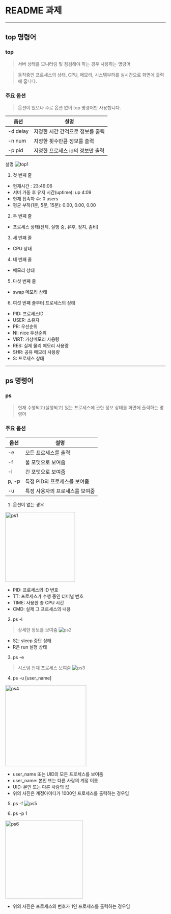 # README 과제

---
## top 명령어

### top

> 서버 상태를 모니터링 및 점검해야 하는 경우 사용하는 명령어

> 동작중인 프로세스의 상태, CPU, 메모리, 시스템부하를 실시간으로 화면에 출력해 줍니다.

### 주요 옵션
> 옵션이 있으나 주로 옵션 없이 top 명령어만 사용합니다.

|옵션|설명|
|---|---|
|-d delay|지정한 시간 간격으로 정보를 출력|
|-n num|지정한 횟수만큼 정보를 출력|
|-p pid|지정한 프로세스 id의 정보만 출력|


설명
![top1](https://user-images.githubusercontent.com/91604969/171815050-122b8a0d-2364-40ad-82dc-cefabb53947c.png)

1) 첫 번째 줄
  * 현재시간 : 23:49:06
  * 서버 가동 후 유지 시간(uptime): up 4:09
  * 현재 접속자 수: 0 users
  * 평균 부하(1분, 5분, 15분): 0.00, 0.00, 0.00


2) 두 번째 줄
  * 프로세스 상태(전체, 실행 중, 유후, 정지, 좀비)


3) 세 번째 줄
  * CPU 상태


4) 네 번째 줄
  * 메모리 상태


5) 다섯 번째 줄
  * swap 메모리 상태


6) 여섯 번째 줄부터 프로세스의 상태
  * PID: 프로세스ID
  * USER: 소유자
  * PR: 우선순위
  * NI: nice 우선순위
  * VIRT: 가상메모리 사용량
  * RES: 실제 물리 메모리 사용량
  * SHR: 공유 메모리 사용량
  * S: 프로세스 상태


---

## ps 명령어

### ps

> 현재 수행되고(실행되고) 있는 프로세스에 관한 정보 상태를 화면에 출력하는 명령어

### 주요 옵션

|옵션|설명|
|---|---|
|-e|모든 프로세스를 출력|
|-f|풀 포맷으로 보여줌|
|-l|긴 포맷으로 보여줌|
|p, -p|특정 PID의 프로세스를 보여줌|
|-u|특정 사용자의 프로세스를 보여줌|

1) 옵션이 없는 경우
<img width="219" alt="ps1" src="https://user-images.githubusercontent.com/91604969/171818469-ec1febd3-de11-4e4b-ba98-046019a9331d.png">

  * PID: 프로세스의 ID 변호
  * TT: 프로세스가 수행 중인 터미널 번호
  * TIME: 사용한 총 CPU 시간
  * CMD: 실제 그 프로세스의 내용


2) ps -l
> 상세한 정보를 보여줌
![ps2](https://user-images.githubusercontent.com/91604969/171818793-63b54971-fc21-4f86-a450-0257fa162a40.png)

  * S는 sleep 중단 상태
  * R은 run 실행 상태


3) ps -e
> 시스템 전체 프로세스 보여줌
![ps3](https://user-images.githubusercontent.com/91604969/171818998-8681c363-9818-40f8-962c-e019dc788cbf.png)


4) ps -u [user_name]
<img width="254" alt="ps4" src="https://user-images.githubusercontent.com/91604969/171819296-cfea652e-790c-4615-a80a-2c06e889286f.png">

  * user_name 또는 UID의 모든 프로세스를 보여줌
  * user_name: 본인 또는 다른 사람의 계정 이름
  * UID: 본인 또는 다른 사람의 값
  * 위의 사진은 계정아이디가 1000인 프로세스를 출력하는 경우임


5) ps -f
![ps5](https://user-images.githubusercontent.com/91604969/171819555-288ec309-6eeb-43c2-9643-be93a3d5aeb4.png)


6) ps -p 1
<img width="244" alt="ps6" src="https://user-images.githubusercontent.com/91604969/171819627-0c535f73-e2d6-4cf3-a201-ad91415efa72.png">

  * 위의 사진은 프로세스의 번호가 1인 프로세스를 출력하는 경우임


